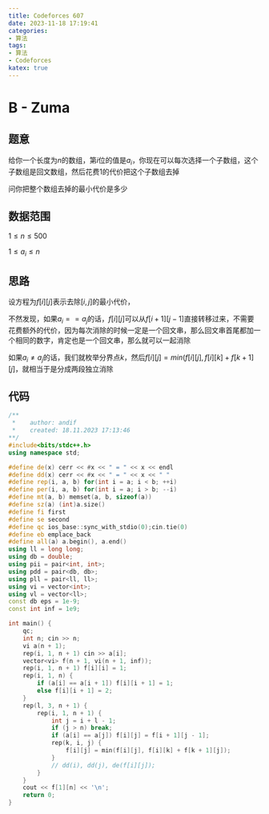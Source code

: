 ```yaml
---
title: Codeforces 607
date: 2023-11-18 17:19:41
categories:
- 算法
tags: 
- 算法
- Codeforces
katex: true
---
```


# B - Zuma

## 题意

给你一个长度为$n$的数组，第$i$位的值是$a_i$，你现在可以每次选择一个子数组，这个子数组是回文数组，然后花费$1$的代价把这个子数组去掉

问你把整个数组去掉的最小代价是多少

## 数据范围

$1 \leq n \leq 500$

$1 \leq a_i \leq n$

## 思路

设方程为$f[i][j]$表示去除$[i, j]$的最小代价，

不然发现，如果$a_i == a_j$的话，$f[i][j]$可以从$f[i + 1][j - 1]$直接转移过来，不需要花费额外的代价，因为每次消除的时候一定是一个回文串，那么回文串首尾都加一个相同的数字，肯定也是一个回文串，那么就可以一起消除

如果$a_i \neq a_j$的话，我们就枚举分界点$k$，然后$f[i][j] = min(f[i][j], f[i][k] + f[k + 1][j]$，就相当于是分成两段独立消除

## 代码
```c++
/**
 *    author: andif
 *    created: 18.11.2023 17:13:46
**/
#include<bits/stdc++.h>
using namespace std;

#define de(x) cerr << #x << " = " << x << endl
#define dd(x) cerr << #x << " = " << x << " "
#define rep(i, a, b) for(int i = a; i < b; ++i)
#define per(i, a, b) for(int i = a; i > b; --i)
#define mt(a, b) memset(a, b, sizeof(a))
#define sz(a) (int)a.size()
#define fi first
#define se second
#define qc ios_base::sync_with_stdio(0);cin.tie(0)
#define eb emplace_back
#define all(a) a.begin(), a.end()
using ll = long long;
using db = double;
using pii = pair<int, int>;
using pdd = pair<db, db>;
using pll = pair<ll, ll>;
using vi = vector<int>;
using vl = vector<ll>;
const db eps = 1e-9;
const int inf = 1e9;

int main() {
    qc;
    int n; cin >> n;
    vi a(n + 1);
    rep(i, 1, n + 1) cin >> a[i];
    vector<vi> f(n + 1, vi(n + 1, inf));
    rep(i, 1, n + 1) f[i][i] = 1;
    rep(i, 1, n) {
        if (a[i] == a[i + 1]) f[i][i + 1] = 1;
        else f[i][i + 1] = 2;
    }
    rep(l, 3, n + 1) {
        rep(i, 1, n + 1) {
            int j = i + l - 1;
            if (j > n) break;
            if (a[i] == a[j]) f[i][j] = f[i + 1][j - 1];
            rep(k, i, j) {
                f[i][j] = min(f[i][j], f[i][k] + f[k + 1][j]);
            }
            // dd(i), dd(j), de(f[i][j]);
        }
    }
    cout << f[1][n] << '\n';
    return 0;
}
```
